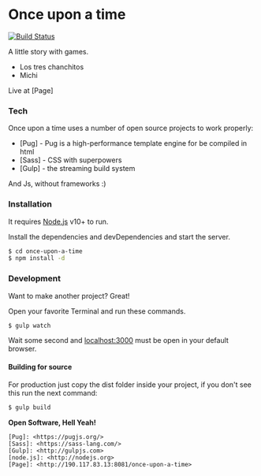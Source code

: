 # Once upon a time

[![Build Status](https://travis-ci.org/joemccann/dillinger.svg?branch=master)](https://travis-ci.org/joemccann/dillinger)

A little story with games.

  - Los tres chanchitos
  - Michi

Live at [Page]

### Tech

Once upon a time uses a number of open source projects to work properly:

* [Pug] - Pug is a high-performance template engine for be compiled in html
* [Sass] - CSS with superpowers
* [Gulp] - the streaming build system

And Js, without frameworks :)

### Installation

It requires [Node.js](https://nodejs.org/) v10+ to run.

Install the dependencies and devDependencies and start the server.

```sh
$ cd once-upon-a-time
$ npm install -d
```

### Development

Want to make another project? Great!

Open your favorite Terminal and run these commands.

```sh
$ gulp watch
```

Wait some second and [localhost:3000](localhost:3000) must be open in your default browser.

#### Building for source
For production just copy the dist folder inside your project, if you don't see this run the next command:
```sh
$ gulp build
```

**Open Software, Hell Yeah!**

[//]: # (These are reference links used in the body of this note and get stripped out when the markdown processor does its job. There is no need to format nicely because it shouldn't be seen. Thanks SO - http://stackoverflow.com/questions/4823468/store-comments-in-markdown-syntax)

    [Pug]: <https://pugjs.org/>
    [Sass]: <https://sass-lang.com/>
    [Gulp]: <http://gulpjs.com>
    [node.js]: <http://nodejs.org>
    [Page]: <http://190.117.83.13:8081/once-upon-a-time>